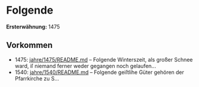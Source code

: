 # Folgende

**Ersterwähnung:** 1475

## Vorkommen
- 1475: [jahre/1475/README.md](../jahre/1475/README.md) – Folgende Winterszeit, als
großer Schnee ward, iſ niemand ferner weder gegangen
noch gelaufen...
- 1540: [jahre/1540/README.md](../jahre/1540/README.md) – Folgende geiſtlihe Güter gehören der Pfarrkirche zu
S...
